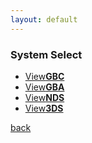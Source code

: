 ```yaml
---
layout: default
---
```


### [](#header-3)System Select
<ul>
            <li><a href="https://github.com/pages-themes/minimal/zipball/master">View<strong>GBC</strong></a></li>
            <li><a href="https://github.com/pages-themes/minimal/tarball/master">View<strong>GBA</strong></a></li>
            <li><a href="https://github.com/pages-themes/minimal/tarball/master">View<strong>NDS</strong></a></li>
            <li><a href="https://github.com/pages-themes/minimal/tarball/master">View<strong>3DS</strong></a></li>
          </ul>


[back](./)
